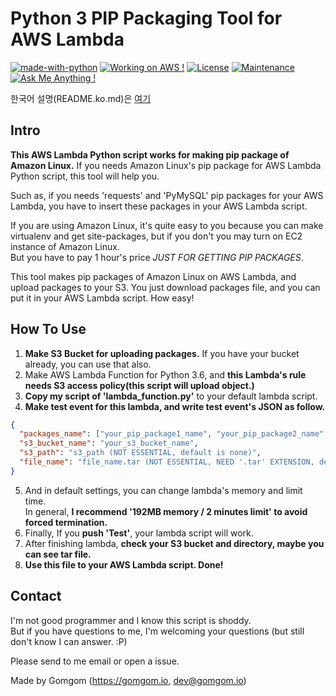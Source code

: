 # Python 3 PIP Packaging Tool for AWS Lambda
[![made-with-python](https://img.shields.io/badge/Made%20with-Python-1f425f.svg)](https://www.python.org/)
[![Working on AWS !](https://img.shields.io/badge/Working%20on-AWS-orange.svg)](https://aws.amazon.com)
[![License](https://img.shields.io/badge/License-Apache%202.0-blue.svg)](https://opensource.org/licenses/Apache-2.0)
[![Maintenance](https://img.shields.io/badge/Maintained%3F-yes-green.svg)](https://github.com/gomgomdev/pypubdata/pulse)
[![Ask Me Anything !](https://img.shields.io/badge/Ask%20me-anything-1abc9c.svg)](https://github.com/gomgomdev/pypubdata/issues)

한국어 설명(README.ko.md)은 [여기](https://github.com/gomgomdev/get_aws_lambda_py_packages/blob/master/README.ko.md)

## Intro
**This AWS Lambda Python script works for making pip package of Amazon Linux.**
If you needs Amazon Linux's pip package for AWS Lambda Python script, this tool will help you.

Such as, if you needs 'requests' and 'PyMySQL' pip packages for your AWS Lambda, you have to insert these packages in your AWS Lambda script.

If you are using Amazon Linux, it's quite easy to you because you can make virtualenv and get site-packages, but if you don't you may turn on EC2 instance of Amazon Linux.  
But you have to pay 1 hour's price *JUST FOR GETTING PIP PACKAGES*.

This tool makes pip packages of Amazon Linux on AWS Lambda, and upload packages to your S3.
You just download packages file, and you can put it in your AWS Lambda script. How easy!

## How To Use
1. **Make S3 Bucket for uploading packages.** If you have your bucket already, you can use that also.
2. Make AWS Lambda Function for Python 3.6, and **this Lambda's rule needs S3 access policy(this script will upload object.)**
3. **Copy my script of 'lambda_function.py'** to your default lambda script.
4. **Make test event for this lambda, and write test event's JSON as follow.**
```json
{
  "packages_name": ["your_pip_package1_name", "your_pip_package2_name", "and more ..."],
  "s3_bucket_name": "your_s3_bucket_name",
  "s3_path": "s3_path (NOT ESSENTIAL, default is none)",
  "file_name": "file_name.tar (NOT ESSENTIAL, NEED '.tar' EXTENSION, default is aws-linux-pip-packages.tar)"
}
```
5. And in default settings, you can change lambda's memory and limit time.  
In general, **I recommend '192MB memory / 2 minutes limit' to avoid forced termination.**
6. Finally, If you **push 'Test'**, your lambda script will work.
7. After finishing lambda, **check your S3 bucket and directory, maybe you can see tar file.**
8. **Use this file to your AWS Lambda script. Done!**

## Contact
I'm not good programmer and I know this script is shoddy.  
But if you have questions to me, I'm welcoming your questions (but still don't know I can answer. :P)

Please send to me email or open a issue.

Made by Gomgom (https://gomgom.io, dev@gomgom.io)